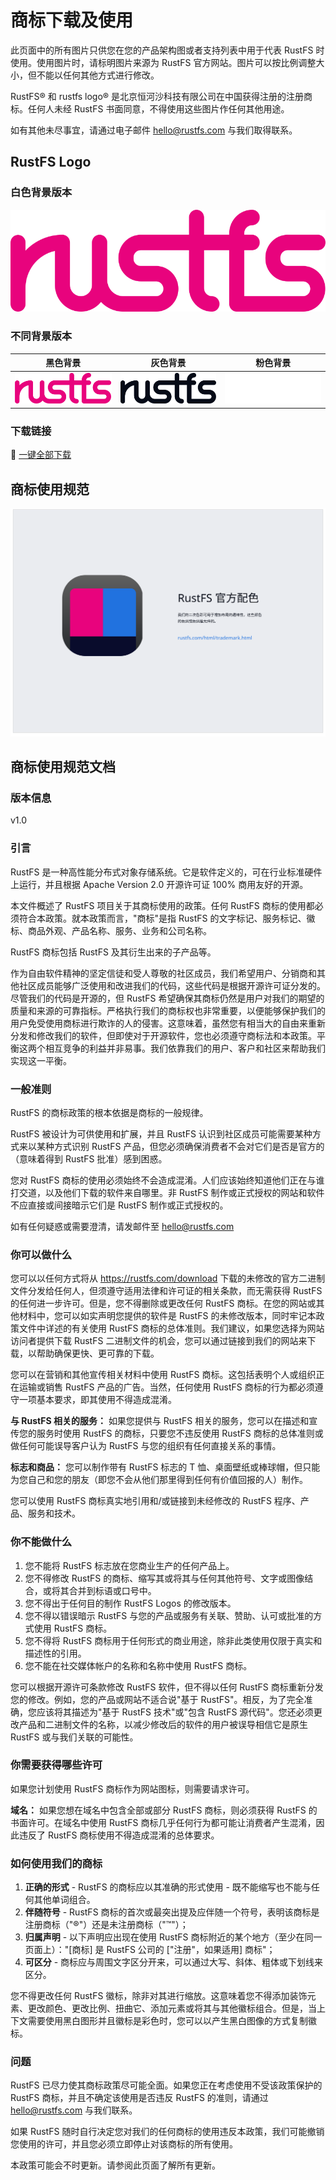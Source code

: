 # 商标下载及使用

此页面中的所有图片只供您在您的产品架构图或者支持列表中用于代表 RustFS 时使用。使用图片时，请标明图片来源为 RustFS 官方网站。图片可以按比例调整大小，但不能以任何其他方式进行修改。

RustFS® 和 rustfs logo® 是北京恒河沙科技有限公司在中国获得注册的注册商标。任何人未经 RustFS 书面同意，不得使用这些图片作任何其他用途。

如有其他未尽事宜，请通过电子邮件 <hello@rustfs.com> 与我们取得联系。

## RustFS Logo

### 白色背景版本

![RustFS Logo - 白色背景](./images/logo-white-bg.svg)

### 不同背景版本

| 黑色背景 | 灰色背景 | 粉色背景 |
|----------|----------|----------|
| ![RustFS Logo - 黑色背景](./images/logo-black-bg.svg) | ![RustFS Logo - 灰色背景](./images/logo-gray-bg.svg) | ![RustFS Logo - 粉色背景](./images/logo-pink-bg.svg) |

### 下载链接

🔗 [一键全部下载](https://rustfs.com/images/trademark/logo.zip)

## 商标使用规范

![商标使用规范](./images/trademark-guidelines.svg)

## 商标使用规范文档

### 版本信息

v1.0

### 引言

RustFS 是一种高性能分布式对象存储系统。它是软件定义的，可在行业标准硬件上运行，并且根据 Apache Version 2.0 开源许可证 100% 商用友好的开源。

本文件概述了 RustFS 项目关于其商标使用的政策。任何 RustFS 商标的使用都必须符合本政策。就本政策而言，"商标"是指 RustFS 的文字标记、服务标记、徽标、商品外观、产品名称、服务、业务和公司名称。

RustFS 商标包括 RustFS 及其衍生出来的子产品等。

作为自由软件精神的坚定信徒和受人尊敬的社区成员，我们希望用户、分销商和其他社区成员能够广泛使用和改进我们的代码，这些代码是根据开源许可证分发的。尽管我们的代码是开源的，但 RustFS 希望确保其商标仍然是用户对我们的期望的质量和来源的可靠指标。严格执行我们的商标权也非常重要，以便能够保护我们的用户免受使用商标进行欺诈的人的侵害。这意味着，虽然您有相当大的自由来重新分发和修改我们的软件，但即使对于开源软件，您也必须遵守商标法和本政策。平衡这两个相互竞争的利益并非易事。我们依靠我们的用户、客户和社区来帮助我们实现这一平衡。

### 一般准则

RustFS 的商标政策的根本依据是商标的一般规律。

RustFS 被设计为可供使用和扩展，并且 RustFS 认识到社区成员可能需要某种方式来以某种方式识别 RustFS 产品，但您必须确保消费者不会对它们是否是官方的（意味着得到 RustFS 批准）感到困惑。

您对 RustFS 商标的使用必须始终不会造成混淆。人们应该始终知道他们正在与谁打交道，以及他们下载的软件来自哪里。非 RustFS 制作或正式授权的网站和软件不应直接或间接暗示它们是 RustFS 制作或正式授权的。

如有任何疑惑或需要澄清，请发邮件至 <hello@rustfs.com>

### 你可以做什么

您可以以任何方式将从 <https://rustfs.com/download> 下载的未修改的官方二进制文件分发给任何人，但须遵守适用法律和许可证的相关条款，而无需获得 RustFS 的任何进一步许可。但是，您不得删除或更改任何 RustFS 商标。在您的网站或其他材料中，您可以如实声明您提供的软件是 RustFS 的未修改版本，同时牢记本政策文件中详述的有关使用 RustFS 商标的总体准则。我们建议，如果您选择为网站访问者提供下载 RustFS 二进制文件的机会，您可以通过链接到我们的网站来下载，以帮助确保更快、更可靠的下载。

您可以在营销和其他宣传相关材料中使用 RustFS 商标。这包括表明个人或组织正在运输或销售 RustFS 产品的广告。当然，任何使用 RustFS 商标的行为都必须遵守一项基本要求，即其使用不得造成混淆。

**与 RustFS 相关的服务：** 如果您提供与 RustFS 相关的服务，您可以在描述和宣传您的服务时使用 RustFS 的商标，只要您不违反使用 RustFS 商标的总体准则或做任何可能误导客户认为 RustFS 与您的组织有任何直接关系的事情。

**标志和商品：** 您可以制作带有 RustFS 标志的 T 恤、桌面壁纸或棒球帽，但只能为您自己和您的朋友（即您不会从他们那里得到任何有价值回报的人）制作。

您可以使用 RustFS 商标真实地引用和/或链接到未经修改的 RustFS 程序、产品、服务和技术。

### 你不能做什么

1. 您不能将 RustFS 标志放在您商业生产的任何产品上。
2. 您不得修改 RustFS 的商标、缩写其或将其与任何其他符号、文字或图像结合，或将其合并到标语或口号中。
3. 您不得出于任何目的制作 RustFS Logos 的修改版本。
4. 您不得以错误暗示 RustFS 与您的产品或服务有关联、赞助、认可或批准的方式使用 RustFS 商标。
5. 您不得将 RustFS 商标用于任何形式的商业用途，除非此类使用仅限于真实和描述性的引用。
6. 您不能在社交媒体帐户的名称和名称中使用 RustFS 商标。

您可以根据开源许可条款修改 RustFS 软件，但不得以任何 RustFS 商标重新分发您的修改。例如，您的产品或网站不适合说"基于 RustFS"。相反，为了完全准确，您应该将其描述为"基于 RustFS 技术"或"包含 RustFS 源代码"。您还必须更改产品和二进制文件的名称，以减少修改后的软件的用户被误导相信它是原生 RustFS 或与我们关联的可能性。

### 你需要获得哪些许可

如果您计划使用 RustFS 商标作为网站图标，则需要请求许可。

**域名：** 如果您想在域名中包含全部或部分 RustFS 商标，则必须获得 RustFS 的书面许可。在域名中使用 RustFS 商标几乎任何行为都可能让消费者产生混淆，因此违反了 RustFS 商标使用不得造成混淆的总体要求。

### 如何使用我们的商标

1. **正确的形式** - RustFS 的商标应以其准确的形式使用 - 既不能缩写也不能与任何其他单词组合。
2. **伴随符号** - RustFS 商标的首次或最突出提及应伴随一个符号，表明该商标是注册商标（"®"）还是未注册商标（"™"）；
3. **归属声明** - 以下声明应出现在使用 RustFS 商标附近的某个地方（至少在同一页面上）："[商标] 是 RustFS 公司的 ["注册"，如果适用] 商标"；
4. **可区分** - 商标应与周围文字区分开来，可以通过大写、斜体、粗体或下划线来区分。

您不得更改任何 RustFS 徽标，除非对其进行缩放。这意味着您不得添加装饰元素、更改颜色、更改比例、扭曲它、添加元素或将其与其他徽标组合。但是，当上下文需要使用黑白图形并且徽标是彩色时，您可以以产生黑白图像的方式复制徽标。

### 问题

RustFS 已尽力使其商标政策尽可能全面。如果您正在考虑使用不受该政策保护的 RustFS 商标，并且不确定该使用是否违反 RustFS 的准则，请通过 <hello@rustfs.com> 与我们联系。

如果 RustFS 随时自行决定您对我们的任何商标的使用违反本政策，我们可能撤销您使用的许可，并且您必须立即停止对该商标的所有使用。

本政策可能会不时更新。请参阅此页面了解所有更新。
